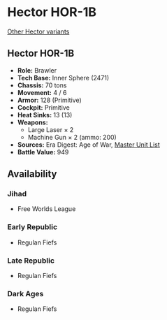 # Hector HOR-1B

[Other Hector variants](../hector.md)

## Hector HOR-1B
- **Role:** Brawler
- **Tech Base:** Inner Sphere (2471)
- **Chassis:** 70 tons
- **Movement:** 4 / 6
- **Armor:** 128 (Primitive)
- **Cockpit:** Primitive
- **Heat Sinks:** 13 (13)
- **Weapons:**
  - Large Laser × 2
  - Machine Gun × 2 (ammo: 200)
- **Sources:** Era Digest: Age of War, [Master Unit List](http://masterunitlist.info/Unit/Details/4283/hector-hor-1b)
- **Battle Value:** 949

## Availability

### Jihad
- Free Worlds League

### Early Republic
- Regulan Fiefs

### Late Republic
- Regulan Fiefs

### Dark Ages
- Regulan Fiefs

